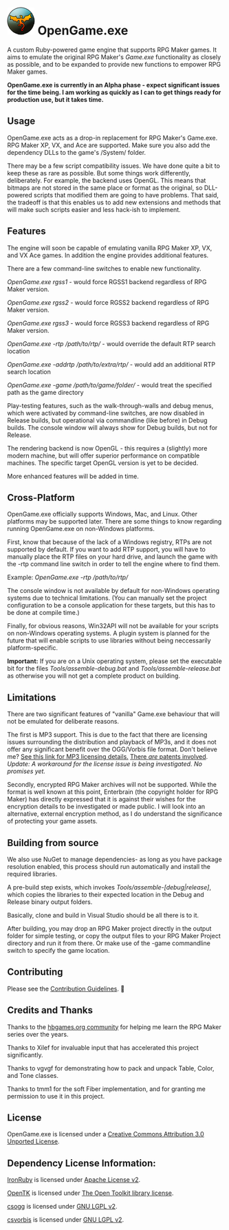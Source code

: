 # ![logo](Tools/logo.png) OpenGame.exe
A custom Ruby-powered game engine that supports RPG Maker games.  It aims to emulate the original 
RPG Maker's *Game.exe* functionality as closely as possible, and to be expanded to provide new 
functions to empower RPG Maker games.

**OpenGame.exe is currently in an Alpha phase - expect significant issues for the time being. I 
am working as quickly as I can to get things ready for production use, but it takes time.**


Usage
-----
OpenGame.exe acts as a drop-in replacement for RPG Maker's Game.exe. RPG Maker XP, VX, and Ace are 
supported.  Make sure you also add the dependency DLLs to the game's /System/ folder.

There may be a few script compatibility issues.  We have done quite a bit to keep these as rare as
possible.  But some things work differently, deliberately.  For example, the backend uses OpenGL.
This means that bitmaps are not stored in the same place or format as the original, so DLL-powered
scripts that modified them are going to have problems.  That said, the tradeoff is that this
enables us to add new extensions and methods that will make such scripts easier and less hack-ish
to implement.


Features
--------
The engine will soon be capable of emulating vanilla RPG Maker XP, VX, and VX Ace games. In 
addition the engine provides additional features.

There are a few command-line switches to enable new functionality.

*OpenGame.exe rgss1* - would force RGSS1 backend regardless of RPG Maker version.

*OpenGame.exe rgss2* - would force RGSS2 backend regardless of RPG Maker version.

*OpenGame.exe rgss3* - would force RGSS3 backend regardless of RPG Maker version.

*OpenGame.exe -rtp /path/to/rtp/* - would override the default RTP search location

*OpenGame.exe -addrtp /path/to/extra/rtp/* - would add an additional RTP search location

*OpenGame.exe -game /path/to/game/folder/* - would treat the specified path as the game directory


Play-testing features, such as the walk-through-walls and debug menus, which were activated by
command-line switches, are now disabled in Release builds, but operational via commandline (like 
before) in Debug builds.  The console window will always show for Debug builds, but not for Release.

The rendering backend is now OpenGL - this requires a (slightly) more modern machine, but will 
offer superior performance on compatible machines.  The specific target OpenGL version is yet to 
be decided.

More enhanced features will be added in time.


Cross-Platform
--------------
OpenGame.exe officially supports Windows, Mac, and Linux.  Other platforms may be supported later.
There are some things to know regarding running OpenGame.exe on non-Windows platforms.

First, know that because of the lack of a Windows registry, RTPs are not supported by default.
If you want to add RTP support, you will have to manually place the RTP files on your hard drive,
and launch the game with the -rtp command line switch in order to tell the engine where to find
them.

Example: *OpenGame.exe -rtp /path/to/rtp/*

The console window is not available by default for non-Windows operating systems due to technical
limitations. (You can manually set the project configuration to be a console application for these
targets, but this has to be done at compile time.)

Finally, for obvious reasons, Win32API will not be available for your scripts on non-Windows
operating systems.  A plugin system is planned for the future that will enable scripts to use
libraries without being neccessarily platform-specific.

**Important:** If you are on a Unix operating system, please set the executable bit for the files
*Tools/assemble-debug.bat* and *Tools/assemble-release.bat* as otherwise you will not get a 
complete product on building.


Limitations
-----------
There are two significant features of "vanilla" Game.exe behaviour that will not be emulated for
deliberate reasons.

The first is MP3 support.  This is due to the fact that there are licensing issues surrounding
the distribution and playback of MP3s, and it does not offer any significant benefit over the
OGG/Vorbis file format. Don't believe me? 
[See this link for MP3 licensing details.](http://mp3licensing.com/royalty/software.html)
[There *are* patents involved](http://mp3licensing.com/patents/index.html).
*Update: A workaround for the license issue is being investigated. No promises yet.*

Secondly, encrypted RPG Maker archives will not be supported.  While the format is well known 
at this point, Enterbrain (the copyright holder for RPG Maker) has directly expressed that it is 
against their wishes for the encryption details to be investigated or made public. I will look 
into an alternative, external encryption method, as I do understand the significance of protecting
your game assets.


Building from source
--------------------
We also use NuGet to manage dependencies- as long as you have package resolution enabled, 
this process should run automatically and install the required libraries.

A pre-build step exists, which invokes *Tools/assemble-[debug|release]*, which copies the libraries
to their expected location in the Debug and Release binary output folders.

Basically, clone and build in Visual Studio should be all there is to it.

After building, you may drop an RPG Maker project directly in the output folder for
simple testing, or copy the output files to your RPG Maker Project directory and run it from there.
Or make use of the -game commandline switch to specify the game location.


Contributing
------------
Please see the [Contribution Guidelines](CONTRIBUTING.MD). :eyes:


Credits and Thanks
------------------
Thanks to the [hbgames.org community](http://www.hbgames.org/) for helping me learn the RPG Maker 
series over the years.  

Thanks to Xilef for invaluable input that has accelerated this project significantly.

Thanks to vgvgf for demonstrating how to pack and unpack Table, Color, and Tone classes.  

Thanks to tmm1 for the soft Fiber implementation, and for granting me permission to use it in this
project.


License
-------
OpenGame.exe is licensed under a 
[Creative Commons Attribution 3.0 Unported License](http://creativecommons.org/licenses/by/3.0/).


Dependency License Information:
-------------------------------

[IronRuby](http://ironruby.net/) 
is licensed under [Apache License v2](http://www.apache.org/licenses/LICENSE-2.0).  

[OpenTK](http://www.opentk.com/) 
is licensed under [The Open Toolkit library license](http://www.opentk.com/project/license).

[csogg](https://github.com/mono/csvorbis/tree/master/csogg)
is licensed under [GNU LGPL v2](http://www.gnu.org/licenses/old-licenses/gpl-2.0.en.html).

[csvorbis](https://github.com/mono/csvorbis/tree/master/csvorbis)
is licensed under [GNU LGPL v2](http://www.gnu.org/licenses/old-licenses/gpl-2.0.en.html).